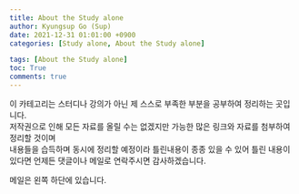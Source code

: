 ```yaml
---
title: About the Study alone
author: Kyungsup Go (Sup)
date: 2021-12-31 01:01:00 +0900
categories: [Study alone, About the Study alone]

tags: [About the Study alone]
toc: True
comments: true
---
```


이 카테고리는 스터디나 강의가 아닌 제 스스로 부족한 부분을 공부하여 정리하는 곳입니다.  
저작권으로 인해 모든 자료를 올릴 수는 없겠지만 가능한 많은 링크와 자료를 첨부하여 정리할 것이며  
내용들을 습득하며 동시에 정리할 예정이라 틀린내용이 종종 있을 수 있어 틀린 내용이 있다면 언제든 댓글이나 메일로 연락주시면 감사하겠습니다.

메일은 왼쪽 하단에 있습니다.


